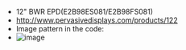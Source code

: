 * 12" BWR EPD(E2B98ES081/E2B98FS081)
* http://www.pervasivedisplays.com/products/122
* Image pattern in the code:
* ![image](https://github.com/Hardy-PDi/ePaper_PervasiveDisplays/blob/master/12.0_BWR/maserati-logo.png)
